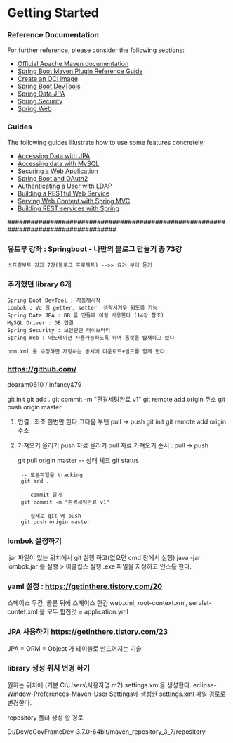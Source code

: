 # Getting Started

### Reference Documentation
For further reference, please consider the following sections:

* [Official Apache Maven documentation](https://maven.apache.org/guides/index.html)
* [Spring Boot Maven Plugin Reference Guide](https://docs.spring.io/spring-boot/docs/2.5.0/maven-plugin/reference/html/)
* [Create an OCI image](https://docs.spring.io/spring-boot/docs/2.5.0/maven-plugin/reference/html/#build-image)
* [Spring Boot DevTools](https://docs.spring.io/spring-boot/docs/2.5.0/reference/htmlsingle/#using-boot-devtools)
* [Spring Data JPA](https://docs.spring.io/spring-boot/docs/2.5.0/reference/htmlsingle/#boot-features-jpa-and-spring-data)
* [Spring Security](https://docs.spring.io/spring-boot/docs/2.5.0/reference/htmlsingle/#boot-features-security)
* [Spring Web](https://docs.spring.io/spring-boot/docs/2.5.0/reference/htmlsingle/#boot-features-developing-web-applications)

### Guides
The following guides illustrate how to use some features concretely:

* [Accessing Data with JPA](https://spring.io/guides/gs/accessing-data-jpa/)
* [Accessing data with MySQL](https://spring.io/guides/gs/accessing-data-mysql/)
* [Securing a Web Application](https://spring.io/guides/gs/securing-web/)
* [Spring Boot and OAuth2](https://spring.io/guides/tutorials/spring-boot-oauth2/)
* [Authenticating a User with LDAP](https://spring.io/guides/gs/authenticating-ldap/)
* [Building a RESTful Web Service](https://spring.io/guides/gs/rest-service/)
* [Serving Web Content with Spring MVC](https://spring.io/guides/gs/serving-web-content/)
* [Building REST services with Spring](https://spring.io/guides/tutorials/bookmarks/)

####################################################################################
### 유트부 강좌 : Springboot - 나만의 블로그 만들기 총 73강
	스프링부트 강좌 7강(블로그 프로젝트) -->> 요거 부터 듣기
	
### 추가했던 library 6개 
	Spring Boot DevTool : 자동재시작
	Lombok : Vo 의 getter, setter  생략시켜두 되도록 가능
	Spring Data JPA : DB 를 만들때 이걸 사용한다 (14강 참조)
	MySQL Driver : DB 연결
	Spring Security : 보안관련 라이브러리
	Spring Web : 어노테이션 사용가능하도록 하며 톰캣을 탑재하고 있다
	
	pom.xml 을 수정하면 저장하는 동시에 다운로드+빌드를 함께 한다.

### https://github.com/
doaram0610 / infancy&79
	
git init
git add .
git commit -m "환경세팅완료 v1"
git remote add origin 주소
git push origin master	


1. 연결 : 최초 한번만 한다 그다음 부턴 pull -> push
	git init
	git remote add origin 주소



2. 가져오기 올리기
	push 자료 올리기
	pull 자료 가져오기
	순서 : pull -> push

	<pull>
		git pull origin master


	<push>
		-- 상태 체크
		git status
		
		-- 모든파일을 tracking
		git add .
		
		-- commit 달기
		git commit -m "환경세팅완료 v1"
		
		-- 실제로 git 에 push
		git push origin master	
	
	
	
	
### lombok 설정하기
.jar 파일이 있는 위치에서 git 실행 하고(없으면 cmd 창에서 실행) java -jar lombok.jar 를 실행 > 이클립스 실행 .exe 파일을 지정하고 인스톨 한다.	

### yaml 설정 : https://getinthere.tistory.com/20
스페이스 두칸,  콜론 뒤에 스페이스 한칸
web.xml, root-context.xml, servlet-contet.xml 을 모두 합친것 = application.yml


### JPA 사용하기  https://getinthere.tistory.com/23
JPA = ORM = Object 가 테이블로 만드어지는 기술

### library 생성 위치 변경 하기
원하는 위치에 (기본 C:\Users\사용자명\.m2) settings.xml을 생성한다.
eclipse-Window-Preferences-Maven-User Settings에 생성한 settings.xml 파일 경로로 변경한다.

<localRepository>repository 폴더 생성 할 경로</localRepository>

<?xml version="1.0"?>

<settings xsi:schemaLocation="http://maven.apache.org/SETTINGS/1.0.0 http://maven.apache.org/xsd/settings-1.0.0.xsd" xmlns:xsi="http://www.w3.org/2001/XMLSchema-instance" xmlns="http://maven.apache.org/SETTINGS/1.0.0">

<localRepository>D:/Dev/eGovFrameDev-3.7.0-64bit/maven_repository_3_7/repository</localRepository>

</settings>



